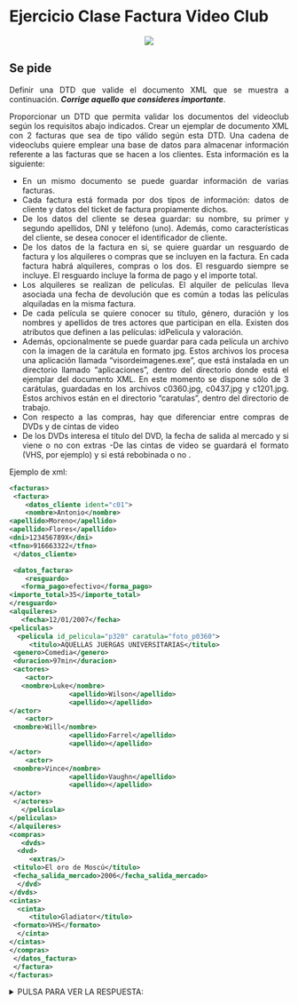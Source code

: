 <div align="justify">

# Ejercicio Clase Factura Video Club


<div align="center">
  <img src="https://imagenes.20minutos.es/files/image_656_370/uploads/imagenes/2020/04/28/cine-peliculas-estreno-plataformas-streaming-00.png">
</div>

## Se pide

  Definir una DTD que valide el documento XML que se muestra a continuación. ___Corrige aquello que consideres importante___.

  Proporcionar un DTD que permita validar los documentos del videoclub según los requisitos abajo indicados. Crear un ejemplar de documento XML con 2 facturas que sea de tipo válido según esta DTD.
  Una cadena de videoclubs quiere emplear una base de datos para almacenar información referente a las facturas que se hacen a los clientes. Esta información es la siguiente:
  - En un mismo documento se puede guardar información de varias facturas.
  - Cada factura está formada por dos tipos de información: datos de cliente y datos del ticket de factura propiamente dichos.
  - De los datos del cliente se desea guardar: su nombre, su primer y segundo apellidos, DNI y teléfono (uno). Además, como características del cliente, se desea conocer el identificador de cliente.
  - De los datos de la factura en si, se quiere guardar un resguardo de factura y los alquileres o compras que se incluyen en la factura. En cada factura habrá alquileres, compras o los dos. El resguardo siempre se incluye. El resguardo incluye la forma de pago y el importe total.
  - Los alquileres se realizan de películas. El alquiler de películas lleva asociada una fecha de devolución que es común a todas las películas alquiladas en la misma factura.
  - De cada película se quiere conocer su título, género, duración y los nombres y apellidos de tres actores que participan en ella. Existen dos atributos que definen a las películas: idPelicula y valoración.
  - Además, opcionalmente se puede guardar para cada película un archivo con la imagen de la carátula en formato jpg. Estos archivos los procesa una aplicación llamada “visordeimagenes.exe”, que está instalada en un directorio llamado “aplicaciones”, dentro del directorio donde está el ejemplar del documento XML. En este momento se dispone sólo de 3 carátulas, guardadas en los archivos c0360.jpg, c0437.jpg y c1201.jpg. Estos archivos están en el directorio “caratulas”, dentro del directorio de trabajo.
  - Con respecto a las compras, hay que diferenciar entre compras de DVDs y de cintas de video
  - De los DVDs interesa el título del DVD, la fecha de salida al mercado y si viene o no con extras
  -De las cintas de video se guardará el formato (VHS, por ejemplo) y si está rebobinada o no .

  Ejemplo de xml:
  ```xml
  <facturas>
   <factura>
      <datos_cliente ident="c01">
      <nombre>Antonio</nombre>
  <apellido>Moreno</apellido>
  <apellido>Flores</apellido>
  <dni>123456789X</dni>
  <tfno>916663322</tfno>
   </datos_cliente>

   <datos_factura>
      <resguardo>
     <forma_pago>efectivo</forma_pago>
 <importe_total>35</importe_total>
  </resguardo>
  <alquileres>
     <fecha>12/01/2007</fecha>
 <peliculas>
    <pelicula id_pelicula="p320" caratula="foto_p0360">
       <titulo>AQUELLAS JUERGAS UNIVERSITARIAS</titulo>
   <genero>Comedia</genero>
   <duracion>97min</duracion>
   <actores>
      <actor>
     <nombre>Luke</nombre>
                 <apellido>Wilson</apellido>
                 <apellido></apellido>
  </actor>  
      <actor>
   <nombre>Will</nombre>
                 <apellido>Farrel</apellido>
                 <apellido></apellido>
  </actor>  
      <actor>
   <nombre>Vince</nombre>
                 <apellido>Vaughn</apellido>
                 <apellido></apellido>
  </actor>  
   </actores>
     </pelicula>
 </peliculas>
  </alquileres>
  <compras>
     <dvds>
    <dvd>
       <extras/>
   <titulo>El oro de Moscú</titulo>
   <fecha_salida_mercado>2006</fecha_salida_mercado>
    </dvd>
 </dvds>
 <cintas>
    <cinta>
       <titulo>Gladiator</titulo>
   <formato>VHS</formato>
    </cinta>
 </cintas>
  </compras>
   </datos_factura>
   </factura>
</facturas>
  ```

 <details>
   <summary>PULSA PARA VER LA RESPUESTA:</summary>

 ```xml
 <!DOCTYPE facturas[

  <!-- Entidades con las imágenes de las carátulas de las películas-->
  <!ENTITY foto_p0360 SYSTEM "caratulas/p0360.jpg" NDATA jpg>  
  <!ENTITY foto_p0437 SYSTEM "caratulas/p0437.jpg" NDATA jpg>
  <!ENTITY foto_p1201 SYSTEM "caratulas/p1201.jpg" NDATA jpg>

  <!-- Elemento raiz: facturas -->
  <!ELEMENT facturas (factura*)>

  <!-- Elemento factura -->
  <!ELEMENT factura (datos_cliente, datos_factura)>

  <!-- Elemento datos_cliente -->
  <!ELEMENT datos_cliente (nombre, apellido, apellido, dni, tfno)>
  <!ATTLIST datos_cliente
     ident ID #REQUIRED>
  <!ELEMENT nombre (#PCDATA)>
  <!ELEMENT apellido (#PCDATA)>
  <!ELEMENT dni (#PCDATA)>
  <!ELEMENT tfno (#PCDATA)>

  <!-- Elemento datos_factura -->
  <!ELEMENT datos_factura (resguardo, (alquileres | compras | (alquileres,compras)))>

  <!-- Elemento resguardo -->
  <!ELEMENT resguardo (forma_pago, importe_total)>
  <!ELEMENT forma_pago (#PCDATA)>
  <!ELEMENT importe_total (#PCDATA)>

  <!-- Elemento alquileres -->
  <!ELEMENT alquileres (fecha, peliculas)>
  <!-- Elementos fecha -->
  <!ELEMENT fecha (#PCDATA)>
  <!-- Elemento peliculas -->
  <!ELEMENT peliculas (pelicula+)>

  <!-- Elemento pelicula -->
  <!ELEMENT pelicula (titulo, genero, duracion, actores)>
  <!ATTLIST pelicula
     id_pelicula ID #REQUIRED
     valoracion CDATA ""
     caratula ENTITY #IMPLIED>

  <!ELEMENT titulo (#PCDATA)>
  <!ELEMENT genero (#PCDATA)>
  <!ELEMENT duracion (#PCDATA)>
  <!-- Elemento actores -->
  <!ELEMENT actores (actor, actor, actor)>
  <!ELEMENT actor (nombre, apellido, apellido)>

  <!-- Elemento compras -->
  <!ELEMENT compras (dvds | cintas | (dvds,cintas))>
  <!-- Elemento dvds -->
  <!ELEMENT dvds (dvd+)>
  <!-- Elemento dvd -->
  <!ELEMENT dvd (extras?, titulo, fecha_salida_mercado)>
  <!ELEMENT extras EMPTY>
  <!ELEMENT fecha_salida_mercado (#PCDATA)>
  <!-- Elemento cintas -->
  <!ELEMENT cintas (cinta+)>
  <!-- Elemento cinta -->
  <!ELEMENT cinta (titulo, formato, rebobinado?)>
  <!ELEMENT formato (#PCDATA)>
  <!ELEMENT rebobinado EMPTY>
 ]>
 ```
 </details>


</div>
